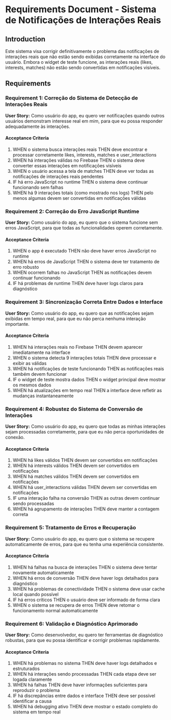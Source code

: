 # Requirements Document - Sistema de Notificações de Interações Reais

## Introduction

Este sistema visa corrigir definitivamente o problema das notificações de interações reais que não estão sendo exibidas corretamente na interface do usuário. Embora o widget de teste funcione, as interações reais (likes, interests, matches) não estão sendo convertidas em notificações visíveis.

## Requirements

### Requirement 1: Correção do Sistema de Detecção de Interações Reais

**User Story:** Como usuário do app, eu quero ver notificações quando outros usuários demonstram interesse real em mim, para que eu possa responder adequadamente às interações.

#### Acceptance Criteria

1. WHEN o sistema busca interações reais THEN deve encontrar e processar corretamente likes, interests, matches e user_interactions
2. WHEN há interações válidas no Firebase THEN o sistema deve converter essas interações em notificações visíveis
3. WHEN o usuário acessa a tela de matches THEN deve ver todas as notificações de interações reais pendentes
4. IF há erro JavaScript no runtime THEN o sistema deve continuar funcionando sem falhas
5. WHEN há 9 interações totais (como mostrado nos logs) THEN pelo menos algumas devem ser convertidas em notificações válidas

### Requirement 2: Correção do Erro JavaScript Runtime

**User Story:** Como usuário do app, eu quero que o sistema funcione sem erros JavaScript, para que todas as funcionalidades operem corretamente.

#### Acceptance Criteria

1. WHEN o app é executado THEN não deve haver erros JavaScript no runtime
2. WHEN há erros de JavaScript THEN o sistema deve ter tratamento de erro robusto
3. WHEN ocorrem falhas no JavaScript THEN as notificações devem continuar funcionando
4. IF há problemas de runtime THEN deve haver logs claros para diagnóstico

### Requirement 3: Sincronização Correta Entre Dados e Interface

**User Story:** Como usuário do app, eu quero que as notificações sejam exibidas em tempo real, para que eu não perca nenhuma interação importante.

#### Acceptance Criteria

1. WHEN há interações reais no Firebase THEN devem aparecer imediatamente na interface
2. WHEN o sistema detecta 9 interações totais THEN deve processar e exibir as válidas
3. WHEN há notificações de teste funcionando THEN as notificações reais também devem funcionar
4. IF o widget de teste mostra dados THEN o widget principal deve mostrar os mesmos dados
5. WHEN há atualizações em tempo real THEN a interface deve refletir as mudanças instantaneamente

### Requirement 4: Robustez do Sistema de Conversão de Interações

**User Story:** Como usuário do app, eu quero que todas as minhas interações sejam processadas corretamente, para que eu não perca oportunidades de conexão.

#### Acceptance Criteria

1. WHEN há likes válidos THEN devem ser convertidos em notificações
2. WHEN há interests válidos THEN devem ser convertidos em notificações  
3. WHEN há matches válidos THEN devem ser convertidos em notificações
4. WHEN há user_interactions válidas THEN devem ser convertidas em notificações
5. IF uma interação falha na conversão THEN as outras devem continuar sendo processadas
6. WHEN há agrupamento de interações THEN deve manter a contagem correta

### Requirement 5: Tratamento de Erros e Recuperação

**User Story:** Como usuário do app, eu quero que o sistema se recupere automaticamente de erros, para que eu tenha uma experiência consistente.

#### Acceptance Criteria

1. WHEN há falhas na busca de interações THEN o sistema deve tentar novamente automaticamente
2. WHEN há erros de conversão THEN deve haver logs detalhados para diagnóstico
3. WHEN há problemas de conectividade THEN o sistema deve usar cache local quando possível
4. IF há erros críticos THEN o usuário deve ser informado de forma clara
5. WHEN o sistema se recupera de erros THEN deve retomar o funcionamento normal automaticamente

### Requirement 6: Validação e Diagnóstico Aprimorado

**User Story:** Como desenvolvedor, eu quero ter ferramentas de diagnóstico robustas, para que eu possa identificar e corrigir problemas rapidamente.

#### Acceptance Criteria

1. WHEN há problemas no sistema THEN deve haver logs detalhados e estruturados
2. WHEN há interações sendo processadas THEN cada etapa deve ser logada claramente
3. WHEN há falhas THEN deve haver informações suficientes para reproduzir o problema
4. IF há discrepâncias entre dados e interface THEN deve ser possível identificar a causa
5. WHEN há debugging ativo THEN deve mostrar o estado completo do sistema em tempo real